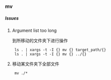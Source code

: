 ### mv

##### Issues

1. Argument list too long

    到所移动的文件夹下进行操作

        ls . | xargs -t -I {} mv {} target_path/{}
        ls . | xargs -t -I {} mv {} ../{}

1. 移动某文件夹下全部文件

        mv ./*
